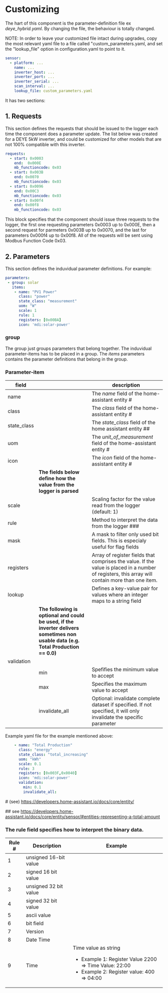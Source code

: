# Customizing 

The hart of this component is the parameter-definition file ex *deye_hybrid.yaml*. By changing the file, the behaviour is totally changed.

NOTE:
In order to leave your customized file intact during upgrades, copy the most relevant yaml file to a file called "custom_parameters.yaml, and set the "lookup_file" option in configuration.yaml to point to it.

~~~ YAML
sensor:
  - platform: ...
    name: ...
    inverter_host: ...
    inverter_port: ...
    inverter_serial: ... 
    scan_interval: ...
    lookup_file: custom_parameters.yaml
~~~

It has two sections:

## 1. Requests
This section defines the requests that should be issued to the logger each time the component does a parameter update. The list below was created for a DEYE 5kW inverter, and could be customized for other models that are not 100% compatible with this inverter.

~~~ YAML
requests:
  - start: 0x0003
    end:  0x000E
    mb_functioncode: 0x03
  - start: 0x003B
    end: 0x0070
    mb_functioncode: 0x03
  - start: 0x0096
    end: 0x00C3
    mb_functioncode: 0x03
  - start: 0x00f4
    end: 0x00f8
    mb_functioncode: 0x03

~~~

This block specifies that the component should issue three requests to the logger, the first one requesting parameters 0x0003 up to 0x000E, then a second request for parmeters 0x003B up to 0x0070, and the last for parameters 0x000f4 up to 0x00f8. All of the requests will be sent using Modbus Function Code 0x03.

## 2. Parameters
This section defines the induvidual parameter definitions. For example:

~~~ YAML
parameters:
 - group: solar
   items: 
    - name: "PV1 Power"
      class: "power"
      state_class: "measurement"
      uom: "W"
      scale: 1
      rule: 1
      registers: [0x00BA]
      icon: 'mdi:solar-power'
~~~

### group
The group just groups parameters that belong together. The induvidual parameter-items has to be placed in a group. The *items* parameters contains the parameter definitions that belong in the group.

### Parameter-item


|field||description|
|-|-|-|
|name||The *name* field of the home-assistant entity #|
|class||The *class* field of the home-assistant entity #|
|state_class||The *state_class* field of the home assistant entity ##|
|uom||The *unit_of_measurement* field of the home-assistant entity #|
|icon||The *icon* field of the home-assistant entity #|
|| **The fields below define how the value from the logger is parsed** |
|scale||Scaling factor for the value read from the logger (default: 1)|
|rule||Method to interpret the data from the logger ###|
|mask||A mask to filter only used bit fields. This is especialy useful for flag fields|
|registers||Array of register fields that comprises the value. If the value is placed in a number of registers, this  array will contain more than one item.|
|lookup||Defines a key-value pair for values where an integer maps to a string field|
||**The following is optional and could be used, if the inverter delivers sometimes non usable data (e.g. Total Production == 0.0)**|
|validation| ||
||min|Spefifies the minimum value to accept|
||max|Specifies the maximum value to accept|
||invalidate_all| Optional: invalidate complete dataset if specified. If not specified, it will only invalidate the specific parameter|


Example yaml file for the example mentioned above:   

~~~ YAML
    - name: "Total Production"
      class: "energy"
      state_class: "total_increasing"
      uom: "kWh"
      scale: 0.1
      rule: 3
      registers: [0x003F,0x0040]
      icon: 'mdi:solar-power'
      validation:
        min: 0.1 
        invalidate_all:
~~~ 

\# (see) https://developers.home-assistant.io/docs/core/entity/

\## see https://developers.home-assistant.io/docs/core/entity/sensor/#entities-representing-a-total-amount

### The rule field specifies how to interpret the binary data. 

| Rule # | Description           | Example                                                                                                                |
|--------|-----------------------|------------------------------------------------------------------------------------------------------------------------|
|    1   | unsigned 16-bit value |                                                                                                                        |
|    2   | signed 16 bit value   |                                                                                                                        |
|    3   | unsigned 32 bit value |                                                                                                                        |
|    4   | signed 32 bit value   |                                                                                                                        |
|    5   | ascii value           |                                                                                                                        |
|    6   | bit field             |                                                                                                                        |
|    7   | Version               |                                                                                                                        |
|    8   | Date Time             |                                                                                                                        |
|    9   | Time                  | Time value as string<ul><li>Example 1: Register Value 2200 => Time Value: 22:00</li><li>Example 2: Register value: 400 => 04:00</li></ul> |

